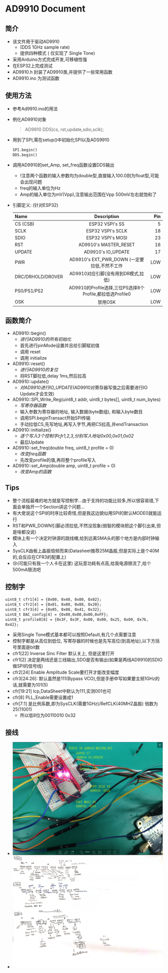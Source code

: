 # AD9910 Document

## 简介
* 该文件用于驱动AD9910
    * (DDS 1GHz sample rate)
    * 提供四种模式 ( 仅实现了 Single Tone)
* 采用Arduino方式完成开发,可移植性强
* 在ESP32上完成测试
* AD9910.h 封装了AD9910类,并提供了一些常用函数
* AD9910.ino 为测试函数

## 使用方法
* 参考Ad9910.ino的用法
* 例化AD9910对象
    > AD9910 DDS(cs, rst,update,sdio,sclk);
* 用到了SPI,需在setup()中初始化SPI以及ADS9910
    ```
    SPI.begin()
    DDS.begin()
    ```
* 调用AD9910的set_Amp, set_freq函数设置DDS输出
    * !注意两个函数的输入参数均为double型,直接输入100.0则为float型,可能会出现问题
    * freq的输入单位为Hz
    * Amp的输入单位为mV(Vpp),注意输出范围在Vpp 500mV左右就饱和了
* 引脚定义: (针对ESP32)


    | Name        | Description      | Pin  |
    |---------------|:-------------:|------:|
    | CS (CSB)   | ESP32 VSPI's SS | 5 |
    | SCLK      | ESP32 VSPI's SCLK |   18 |
    | SDIO | ESP32 VSPI's MOSI    |    23 |
    | RST | AD9910's MASTER_RESET|  16|
    |UPDATE| AD9910's IO_UPDATE| 17|
    |PWR| AD9910's EXT_PWR_DOWN  (一定要拉低,不然不工作| LOW|
    |DRC/DRHOLD/DROVER| AD9910对应引脚(没有用到DR模式,拉低)| LOW|
    |PS0/PS1/PS2|AD9910的Profile选择,三位PS选择8个Profile,都拉低选Profile0|LOW|
    |OSK|禁用OSK|LOW

## 函数简介
* AD9910::begin()  
    *  *进行AD9910的所有初始化*
    * 首先进行pinMode设置并且给引脚赋初值
    * 调用 reset
    * 调用 initialize
* AD9910::reset()
    * *进行AD9910的复位*
    * 将RST脚拉低,delay 1ms,然后拉高
* AD9910::update()
    * *对AD9910进行IO_UPDATE*(AD9910对寄存器写值之后需要进行IO Update才会生效)
* AD9910::SPI_Write_Reg(uint8_t addr, uint8_t bytes[], uint8_t num_bytes)
    * *写寄存器函数*
    * 输入参数为寄存器的地址, 输入数据(byte数组), 和输入byte数目
    * 调用SPI.beginTransact开始SPI传输
    * 手动拉低CS,先写地址,再写入字节,再把CS拉高,并endTransaction
* AD9910::initialize()
    * *逐个写入3个控制字cfr1,2,3,分别写入地址0x00,0x01,0x02*
    * 最后Update
* AD9910::set_freq(double freq, uint8_t profile = 0)
    * *改变freq函数*
    * 先改变profile的值,再将整个profile写入
* AD9910::set_Amp(double amp, uint8_t profile = 0)
    * *改变Amp的函数*
## Tips
* 整个流程最难的地方就是写控制字...由于支持的功能比较多,所以很容易错,下面会单独开一个Section讲这个问题...
* 有大佬说这个SPI的时序比较奇怪,但是我这边貌似用SPI的默认MODE0就能运行
* RST和PWR_DOWN引脚必须拉低,不然没现象(弱智的模块把这个脚引出来,但是啥都没说)
* 模块上有一个决定时钟源的跳线帽,给到远离SMA头的那个地方是内部时钟输入
* SysCLK由板上晶振倍频而来(Datasheet推荐25M晶振,但是实际上是个40M的,会反应在CFR3的配置上)
* :cry:(可能只有我一个人卡在这里) 这玩意功耗有点高,给我电源限流了,给个500mA限流吧

## 控制字
```
uint8_t cfr1[4] = {0x00, 0x40, 0x00, 0x02};
uint8_t cfr2[4] = {0x01, 0x00, 0x08, 0x20};
uint8_t cfr3[4] = {0x05, 0x08, 0x41, 0x32};
uint8_t DAC_config[4] = {0x00,0x00,0x00,0xFF};
uint8_t profile0[8] = {0x3F, 0x3F, 0x00, 0x00, 0x25, 0x09, 0x7b, 0x42};
```
* 采用Single Tone模式基本都可以按照Default,有几个点需要注意
* 控制字都是从高位到低位, 写寄存器的时候也是先写高位(到高地址),以下方括号里面是bit数
* cfr1[22] Inverse Sinc Filter 默认关上, 但是这里打开
* cfr1[2] 决定是两线还是三线输出,SDO是否有输出(如果是两线AD9910的SDIO做SPI的信号线)
* cfr2[24] Enable Amplitude Scale要打开才能改变幅度
* cfr3[24:26]: 默认虽然是111(Bypass VCO),但是手册中写如果要主频1GHz的话,就需要为101(5)
* cfr[19:21] Icp,DataSheet中默认为111,实测001也可
* cfr[8] PLL_Enable需要设置成1
* cfr[7:1] 是比例系数,即为SysCLK(需要1GHz)/RefCLK(40MHZ晶振) 倍数为25(11001)
    * 所以低8位为00110010 0x32

## 接线
* ![](AD9910-ESP32-LINK.png)
* ![](AD9910-Digest.png)


